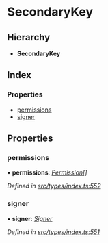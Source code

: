 # SecondaryKey

## Hierarchy

* **SecondaryKey**

## Index

### Properties

* [permissions](secondarykey.md#permissions)
* [signer](secondarykey.md#signer)

## Properties

### permissions

• **permissions**: [_Permission_](../enums/permission.md)_\[\]_

_Defined in_ [_src/types/index.ts:552_](https://github.com/PolymathNetwork/polymesh-sdk/blob/5b409784/src/types/index.ts#L552)

### signer

• **signer**: [_Signer_](../globals.md#signer)

_Defined in_ [_src/types/index.ts:551_](https://github.com/PolymathNetwork/polymesh-sdk/blob/5b409784/src/types/index.ts#L551)

